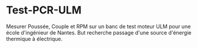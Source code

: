 # Test-PCR-ULM
Mesurer Poussée, Couple et RPM sur un banc de test moteur ULM pour une école d'ingénieur de Nantes. But recherche passage d'une source d'énergie thermique à électrique.
